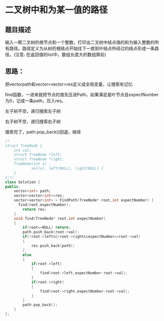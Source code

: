 # 二叉树中和为某一值的路径

## 题目描述

输入一颗二叉树的根节点和一个整数，打印出二叉树中结点值的和为输入整数的所有路径。路径定义为从树的根结点开始往下一直到叶结点所经过的结点形成一条路径。(注意: 在返回值的list中，数组长度大的数组靠前)

## 思路：

把vector<int>path和vector<vector<int>>res定义成全局变量，让搜索有记忆

find函数，一进来就把节点的值先压进Path，如果满足是叶节点且expectNumber为0，记成一条path，压入res。

左子树不空，递归搜索左子树

右子树不空，递归搜索右子树

搜索完了，path.pop_back()回退，继续

```c++
/*
struct TreeNode {
	int val;
	struct TreeNode *left;
	struct TreeNode *right;
	TreeNode(int x) :
			val(x), left(NULL), right(NULL) {
	}
};*/
class Solution {
public:
    vector<int> path;
    vector<vector<int>>res;
    vector<vector<int> > FindPath(TreeNode* root,int expectNumber) {
      find(root,expectNumber);
        return res;
    }
    void find(TreeNode* root,int expectNumber)
    {
        if(root==NULL) return;
        path.push_back(root->val);
        if(!root->left&&!root->right&&expectNumber==root->val)
        {
            res.push_back(path);
        }
        else
        {
            if(root->left)
            {
                find(root->left,expectNumber-root->val);
            }
            if(root->right)
            {
                find(root->right,expectNumber-root->val);
            }
        }
        path.pop_back();
    }
};
```

